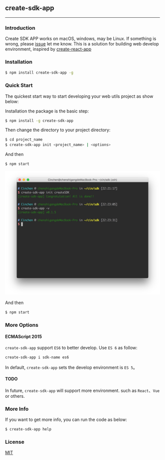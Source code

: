 ## create-sdk-app

-------------------------------

### Introduction

Create SDK APP works on macOS, windows, may be Linux.
If something is wrong, please [issue](https://github.com/eryue0220/create-sdk-app/issues) let me know. This is a solution for building web develop environment, inspired by [create-react-app](https://github.com/facebookincubator/create-react-app)

### Installation

```bash
$ npm install create-sdk-app -g
```

### Quick Start

The quickest start way to start developing your web utils project as show below:

Installation the package is the basic step:

```bash
$ npm install -g create-sdk-app
```

Then change the directory to your project directory:
```bash
$ cd project_name
$ create-sdk-app init <project_name> | <options>
```

And then
```bash
$ npm start
```
![image](https://raw.githubusercontent.com/eryue0220/create-sdk-app/master/statics/intro.jpeg)

And then
```bash
$ npm start
```

### More Options

#### ECMAScript 2015

`create-sdk-app` support `ES6` to better develop. Use `ES 6` as follow:

```bash
create-sdk-app i sdk-name es6
```

In default, `create-sdk-app` sets the develop environment is `ES 5`。

#### TODO

In future, `create-sdk-app` will support more environment. such as `React`、`Vue` or others.

### More Info

If you want to get more info, you can run the code as below:
```bash
$ create-sdk-app help
```

### License

[MIT](https://opensource.org/licenses/MIT)
